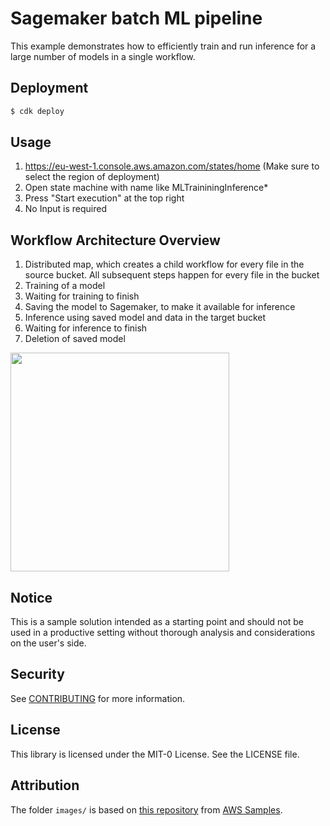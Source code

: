 # Sagemaker batch ML pipeline

This example demonstrates how to efficiently train and run inference for a large number of models in a single workflow.

## Deployment

```bash
$ cdk deploy
```

## Usage

1. https://eu-west-1.console.aws.amazon.com/states/home (Make sure to select the region of deployment)
2. Open state machine with name like MLTraininingInference*
3. Press "Start execution" at the top right
4. No Input is required

## Workflow Architecture Overview

1. Distributed map, which creates a child workflow for every file in the source bucket. All subsequent steps happen for every file in the bucket
2. Training of a model
3. Waiting for training to finish
4. Saving the model to Sagemaker, to make it available for inference
5. Inference using saved model and data in the target bucket
6. Waiting for inference to finish
7. Deletion of saved model

<img src="docs/state-machine-workflow.png" width="350">

## Notice

This is a sample solution intended as a starting point and should not be used in a productive setting without thorough analysis and considerations on the user's side.

## Security

See [CONTRIBUTING](CONTRIBUTING.md#security-issue-notifications) for more information.

## License

This library is licensed under the MIT-0 License. See the LICENSE file.

## Attribution

The folder `images/` is based on [this repository](https://github.com/aws/amazon-sagemaker-examples/tree/main/advanced_functionality/scikit_bring_your_own) from [AWS Samples](https://github.com/aws-samples).

